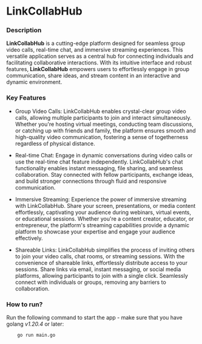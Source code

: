 # LinkCollabHub

### Description

<b>LinkCollabHub</b> is a cutting-edge platform designed for seamless group video calls, real-time chat, and immersive streaming experiences. This versatile application serves as a central hub for connecting individuals and facilitating collaborative interactions. With its intuitive interface and robust features, <b>LinkCollabHub</b> empowers users to effortlessly engage in group communication, share ideas, and stream content in an interactive and dynamic environment.

### Key Features

-   Group Video Calls:
    LinkCollabHub enables crystal-clear group video calls, allowing multiple participants to join and interact simultaneously. Whether you're hosting virtual meetings, conducting team discussions, or catching up with friends and family, the platform ensures smooth and high-quality video communication, fostering a sense of togetherness regardless of physical distance.

-   Real-time Chat:
    Engage in dynamic conversations during video calls or use the real-time chat feature independently. LinkCollabHub's chat functionality enables instant messaging, file sharing, and seamless collaboration. Stay connected with fellow participants, exchange ideas, and build stronger connections through fluid and responsive communication.

-   Immersive Streaming:
    Experience the power of immersive streaming with LinkCollabHub. Share your screen, presentations, or media content effortlessly, captivating your audience during webinars, virtual events, or educational sessions. Whether you're a content creator, educator, or entrepreneur, the platform's streaming capabilities provide a dynamic platform to showcase your expertise and engage your audience effectively.

-   Shareable Links:
    LinkCollabHub simplifies the process of inviting others to join your video calls, chat rooms, or streaming sessions. With the convenience of shareable links, effortlessly distribute access to your sessions. Share links via email, instant messaging, or social media platforms, allowing participants to join with a single click. Seamlessly connect with individuals or groups, removing any barriers to collaboration.

### How to run?

Run the following command to start the app - make sure that you have golang <i>v1.20.4</i> or later:

```sh
    go run main.go
```
